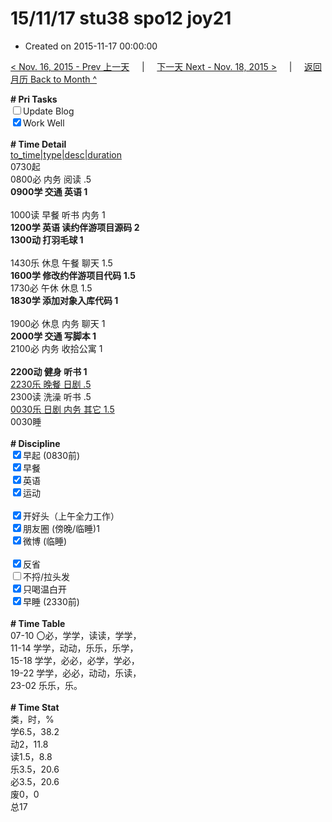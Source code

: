 # 15/11/17 stu38 spo12 joy21

- Created on 2015-11-17 00:00:00

[< Nov. 16, 2015 - Prev 上一天](/lifelogs/2015/11/d16.md) &nbsp; &nbsp; | &nbsp; &nbsp; [下一天 Next - Nov. 18, 2015 >](/lifelogs/2015/11/d18.md) &nbsp; &nbsp; |  &nbsp; &nbsp; [返回月历 Back to Month ^](/lifelogs/2015/11/index.md)
<br/><div><b># Pri Tasks</b></div><div><input type="checkbox"/>Update Blog</div><div><input checked="true" type="checkbox"/>Work Well</div><div><br/></div><div><b># Time Detail</b></div><div><u>to_time|type|desc|duration</u></div><div>0730起</div><div>0800必 内务 阅读 .5</div><div><b>0900学 交通 英语 1</b></div><div><br/></div><div>1000读 早餐 听书 内务 1</div><div><b>1200学 英语 读约伴游项目源码 2</b></div><div><b>1300动 打羽毛球 1</b></div><div><br/></div><div>1430乐 休息 午餐 聊天 1.5</div><div><b>1600学 修改约伴游项目代码 1.5</b></div><div>1730必 午休 休息 1.5</div><div><b>1830学 添加对象入库代码 1</b></div><div><br/></div><div>1900必 休息 内务 聊天 1</div><div><b>2000学 交通 写脚本 1</b></div><div>2100必 内务 收拾公寓 1</div><div><br/></div><div><b>2200动 健身 听书 1</b></div><div><u>2230乐 晚餐 日剧 .5</u></div><div>2300读 洗澡 听书 .5</div><div><u>0030乐 日剧 内务 其它 1.5</u></div><div>0030睡</div><div><br/></div><div><b># Discipline</b></div><div><input checked="true" type="checkbox"/>早起 (0830前)</div><div><input checked="true" type="checkbox"/>早餐</div><div><input checked="true" type="checkbox"/>英语</div><div><input checked="true" type="checkbox"/>运动</div><div><br/></div><div><input checked="true" type="checkbox"/>开好头（上午全力工作）</div><div><input checked="true" type="checkbox"/>朋友圈 (傍晚/临睡)1</div><div><input checked="true" type="checkbox"/>微博 (临睡)</div><div><br/></div><div><input checked="true" type="checkbox"/>反省</div><div><input type="checkbox"/>不捋/拉头发</div><div><input checked="true" type="checkbox"/>只喝温白开</div><div><input checked="true" type="checkbox"/>早睡 (2330前)</div><div><br/></div><div><b># Time Table</b></div><div>07-10 〇必，学学，读读，学学，</div><div>11-14 学学，动动，乐乐，乐学，</div><div>15-18 学学，必必，必学，学必，</div><div>19-22 学学，必必，动动，乐读，</div><div>23-02 乐乐，乐。</div><div><br/></div><div><b># Time Stat</b></div><div>类，时，%</div><div>学6.5，38.2</div><div>动2，11.8</div><div>读1.5，8.8</div><div>乐3.5，20.6</div><div>必3.5，20.6</div><div>废0，0</div><div>总17</div>
